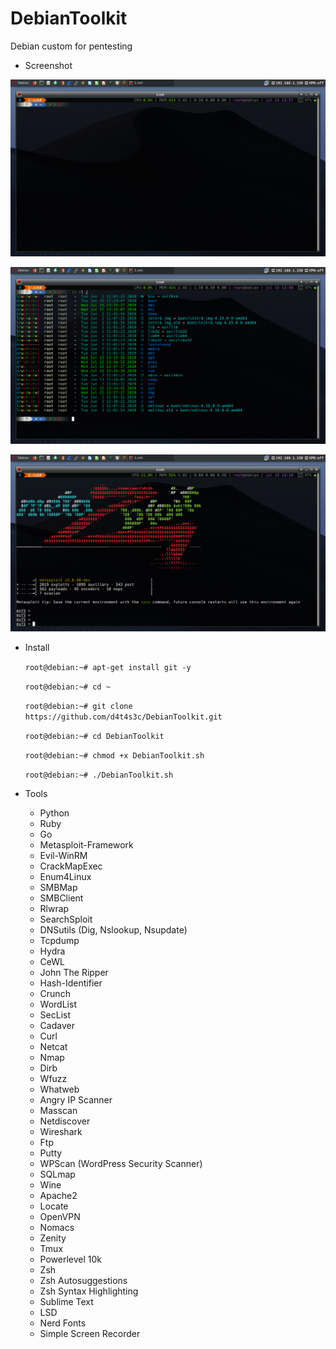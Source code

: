# DebianToolkit

Debian custom for pentesting


* Screenshot

![](/screenshot/s1.png)

![](/screenshot/s2.png)

![](/screenshot/s3.png)


* Install

   ``` root@debian:~# apt-get install git -y ```

   ``` root@debian:~# cd ~ ```

   ``` root@debian:~# git clone https://github.com/d4t4s3c/DebianToolkit.git ```

   ``` root@debian:~# cd DebianToolkit ```

   ``` root@debian:~# chmod +x DebianToolkit.sh ```

   ``` root@debian:~# ./DebianToolkit.sh ```

* Tools

  * Python
  * Ruby
  * Go
  * Metasploit-Framework
  * Evil-WinRM
  * CrackMapExec
  * Enum4Linux
  * SMBMap
  * SMBClient
  * Rlwrap
  * SearchSploit
  * DNSutils (Dig, Nslookup, Nsupdate)
  * Tcpdump
  * Hydra
  * CeWL
  * John The Ripper
  * Hash-Identifier
  * Crunch
  * WordList
  * SecList
  * Cadaver
  * Curl
  * Netcat
  * Nmap
  * Dirb
  * Wfuzz
  * Whatweb
  * Angry IP Scanner
  * Masscan
  * Netdiscover
  * Wireshark
  * Ftp
  * Putty
  * WPScan (WordPress Security Scanner)
  * SQLmap
  * Wine
  * Apache2
  * Locate
  * OpenVPN
  * Nomacs
  * Zenity
  * Tmux
  * Powerlevel 10k
  * Zsh
  * Zsh Autosuggestions
  * Zsh Syntax Highlighting
  * Sublime Text
  * LSD
  * Nerd Fonts
  * Simple Screen Recorder
